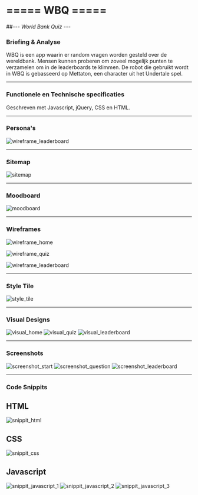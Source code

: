# **===== WBQ =====**
##*--- World Bank Quiz ---*

### Briefing & Analyse
WBQ is een app waarin er random vragen worden gesteld over de wereldbank.
Mensen kunnen proberen om zoveel mogelijk punten te verzamelen om in de leaderboards te klimmen.
De robot die gebruikt wordt in WBQ is gebasseerd op Mettaton, een character uit het Undertale spel.

----------

### Functionele en Technische specificaties
Geschreven met Javascript, jQuery, CSS en HTML.


----------

### Persona's
![wireframe_leaderboard](http://www.angry-moustache.com/github/personas.jpg)

----------

### Sitemap
![sitemap](http://www.angry-moustache.com/github/sitemap.jpg)

----------

### Moodboard
![moodboard](http://www.angry-moustache.com/github/moodboard.jpg)

----------

### Wireframes
![wireframe_home](http://www.angry-moustache.com/github/wireframe_home.jpg)

![wireframe_quiz](http://www.angry-moustache.com/github/wireframe_quiz.jpg)

![wireframe_leaderboard](http://www.angry-moustache.com/github/wireframe_leaderboard.jpg)

----------

### Style Tile
![style_tile](http://www.angry-moustache.com/github/style_tile.jpg)

----------

### Visual Designs
![visual_home](http://www.angry-moustache.com/github/home_design.jpg)
![visual_quiz](http://www.angry-moustache.com/github/quiz_visual.jpg)
![visual_leaderboard](http://www.angry-moustache.com/github/leaderboard_visual.jpg)

----------

### Screenshots
![screenshot_start](http://www.angry-moustache.com/github/screen_1.png)
![screenshot_question](http://www.angry-moustache.com/github/screen_2.png)
![screenshot_leaderboard](http://www.angry-moustache.com/github/screen_3.png)

----------

### Code Snippits
## HTML
![snippit_html](http://www.angry-moustache.com/github/html.png)

## CSS
![snippit_css](http://www.angry-moustache.com/github/css.png)

## Javascript
![snippit_javascript_1](http://www.angry-moustache.com/github/javascript_1.png)
![snippit_javascript_2](http://www.angry-moustache.com/github/javascript_2.png)
![snippit_javascript_3](http://www.angry-moustache.com/github/javascript_3.png)
